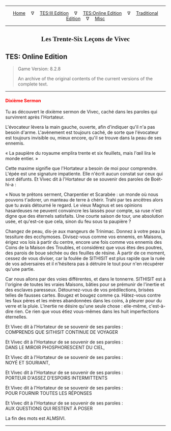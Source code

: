 
---

<!-- Jekyll Page Links -->

<center>
<a href="../../../../index.html">Home</a>
&emsp;&nabla;&emsp;
<a href="../../../index-tes3.html">TES:III Edition</a>
&emsp;&nabla;&emsp;
<a href="../../../index-teso.html">TES:Online Edition</a>
&emsp;&nabla;&emsp;
<a href="../../../index-traditional.html">Traditional Edition</a>
&emsp;&nabla;&emsp;
<a href="../../../index-misc.html">Misc</a>
</center>

<!-- Markdown Body Below: -->

---

<center>
<h2><span style="font-family:Georgia">Les Trente-Six Leçons de Vivec</span></h2>
</center>

## TES: Online Edition

> Game Version: 8.2.8
>
> An archive of the original contents of the current versions of the complete text.

---

#### <span style="color:red">Dixième Sermon</span>

Tu as découvert le dixième sermon de Vivec, caché dans les paroles qui survinrent après l'Hortateur.

L'évocateur lèvera la main gauche, ouverte, afin d'indiquer qu'il n'a pas besoin d'arme. L'avènement est toujours caché, de sorte que l'évocateur est toujours invisible ou, mieux encore, qu'il se trouve dans la peau de ses ennemis.

« La paupière du royaume emplira trente et six feuillets, mais l'œil lira le monde entier. »

Cette maxime signifie que l'Hortateur a besoin de moi pour comprendre. L'épée est une signature impatiente. Elle n'écrit aucun constat sur ceux qui sont défunts. Et Vivec dit à l'Hortateur de se souvenir des paroles de Boét-hi-a :

« Nous te prêtons serment, Charpentier et Scarabée : un monde où nous pouvons t'adorer, un manteau de terre à chérir. Trahi par tes ancêtres alors que tu avais détourné le regard. Le vieux Magnus et ses opinions hasardeuses ne peuvent convaincre les laissés pour compte, sa ruse n'est digne que des éternels satisfaits. Une courte saison de tour, une absolution usée, et qu'est-ce que cela, sinon du feu sous ta paupière ?

Changez de peau, dis-je aux mangeurs de Trinimac. Donnez à votre peau la tessiture des ecchymoses. Divisez-vous comme vos ennemis, en Maisons, érigez vos lois à partir du centre, encore une fois comme vos ennemis des Coins de la Maison des Troubles, et considérez que vous êtes des poutres, des parois de boue séchée ou des feuilles de résine. À partir de ce moment, cessez de vous diviser, car la foulée de SITHISIT est plus rapide que la ruée de vos adversaires et il n'hésitera pas à détruire le tout pour n'en récupérer qu'une partie.

Car nous allons par des voies différentes, et dans le tonnerre. SITHISIT est à l'origine de toutes les vraies Maisons, bâties pour se prémunir de l'inertie et des esclaves paresseux. Détournez-vous de vos prédilections, brisées telles de fausses cartes. Bougez et bougez comme ça. Hâtez-vous contre les faux pères et les mères abandonnées dans les coins, à pleurer pour du verre et la pluie. L'inertie ne désire qu'une seule chose : elle-même, c'est-à-dire rien. Ce rien que vous étiez vous-mêmes dans les huit imperfections éternelles.


Et Vivec dit à l'Hortateur de se souvenir de ses paroles :\
COMPRENDS QUE SITHISIT CONTINUE DE VOYAGER

Et Vivec dit à l'Hortateur de se souvenir de ses paroles :\
DANS LE MIROIR PHOSPHORESCENT DU CIEL,

Et Vivec dit à l'Hortateur de se souvenir de ses paroles :\
NOYÉ ET SOURIANT,

Et Vivec dit à l'Hortateur de se souvenir de ses paroles :\
PORTEUR D'ASSEZ D'ESPOIRS INTERMITTENTS

Et Vivec dit à l'Hortateur de se souvenir de ses paroles :\
POUR FOURNIR TOUTES LES RÉPONSES

Et Vivec dit à l'Hortateur de se souvenir de ses paroles :\
AUX QUESTIONS QUI RESTENT À POSER

La fin des mots est ALMSIVI.

---
